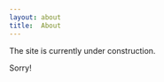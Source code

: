 ```yaml
---
layout: about
title:  About
---
```

  
  The site is currently under construction.

Sorry!

<!--author-->
  